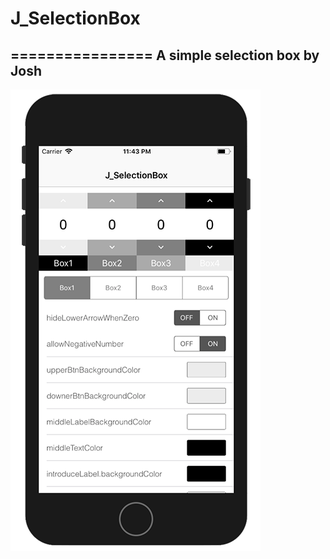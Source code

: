 # J_SelectionBox
================
A simple selection box by Josh
----

![image](https://github.com/iverson1234tw/J_SelectionBox/blob/master/J_Box.png?raw=true)
